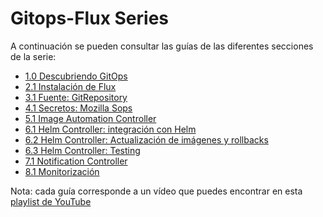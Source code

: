 # Gitops-Flux Series

A continuación se pueden consultar las guías de las diferentes secciones de la serie:

- [1.0 Descubriendo GitOps](./)
- [2.1 Instalación de Flux](./2.1-instalacion-flux/README.md)
- [3.1 Fuente: GitRepository](./3.1-fuente-gitrepository/README.md)
- [4.1 Secretos: Mozilla Sops](./)
- [5.1 Image Automation Controller](./)
- [6.1 Helm Controller: integración con Helm](./)
- [6.2 Helm Controller: Actualización de imágenes y rollbacks](./)
- [6.3 Helm Controller: Testing](./)
- [7.1 Notification Controller](./)
- [8.1 Monitorización](./)


Nota: cada guía corresponde a un vídeo que puedes encontrar en esta [playlist de YouTube](https://youtube.com/)